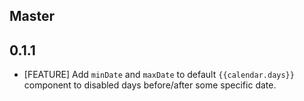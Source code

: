 ## Master

## 0.1.1
- [FEATURE] Add `minDate` and `maxDate` to default `{{calendar.days}}` component to disabled days before/after
  some specific date.